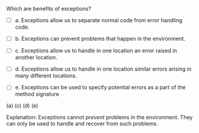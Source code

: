 <panel header=":lock::key: Which is not a benefit of exceptions?">
<question>

Which are benefits of exceptions?

- [ ] a. Exceptions allow us to separate normal code from error handling code.
- [ ] b. Exceptions can prevent problems that happen in the environment.
- [ ] c. Exceptions allow us to handle in one location an error raised in another location.
- [ ] d. Exceptions allow us to handle in one location similar errors arising in many different locations.
- [ ] e. Exceptions can be used to specify potential errors as a part of the method signature


<div slot="answer">

(a) (c) (d) (e)

Explanation: Exceptions cannot _prevent_ problems in the environment. They can only be used to handle and recover from such problems.

</div>
</question>
</panel>

